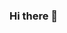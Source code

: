 ### Hi there 👋

<!--
**MouadXD/MouadXD** is a ✨ _special_ ✨ repository because its `README.md` (this file) appears on your GitHub profile.

# This is thr place where I opensource stuff and breakpoints

Here are some ideas to get you started:

- 🔭 I’m currently working on ...
- 🌱 I’m currently learning ...
- 👯 I’m looking to collaborate on ...
- 🤔 I’m looking for help with ...
- 💬 Ask me about ...
- 📫 How to reach me: ...
- 😄 Pronouns: ...
- ⚡ Fun fact: ...
-->
